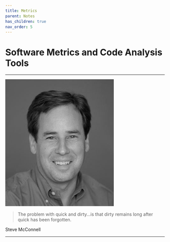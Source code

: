 ```yaml
---
title: Metrics
parent: Notes
has_children: true
nav_order: 5
---
```


# Software Metrics and Code Analysis Tools

<hr class="splash">

![Steve McConnell](../../images/steve_mcconnell.png)

<blockquote class="pretty"><span>
The problem with quick and dirty...is that dirty remains long after quick has been forgotten.
</span></blockquote>
<p class="attribution">Steve McConnell</p>

<hr class="splash">


